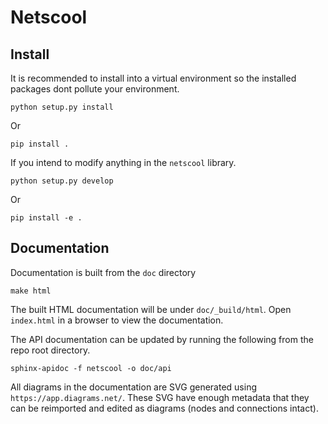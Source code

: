 Netscool
========

Install
-------

It is recommended to install into a virtual environment so the installed packages dont pollute your environment.

```
python setup.py install
```

Or

```
pip install .
```

If you intend to modify anything in the `netscool` library.

```
python setup.py develop
```

Or

```
pip install -e .
```

Documentation
-------------

Documentation is built from the `doc` directory

```
make html
```

The built HTML documentation will be under `doc/_build/html`. Open `index.html` in a browser to view the documentation.

The API documentation can be updated by running the following from the repo root directory.

```
sphinx-apidoc -f netscool -o doc/api
```

All diagrams in the documentation are SVG generated using `https://app.diagrams.net/`. These SVG have enough metadata that they can be reimported and edited as diagrams (nodes and connections intact).
